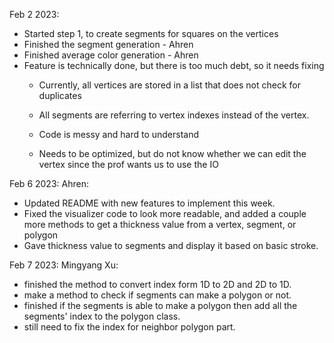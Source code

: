 Feb 2 2023:
* Started step 1, to create segments for squares on the vertices
* Finished the segment generation - Ahren
* Finished average color generation - Ahren
* Feature is technically done, but there is too much debt, so it needs fixing
  * Currently, all vertices are stored in a list that does not check for duplicates
  * All segments are referring to vertex indexes instead of the vertex.
  * Code is messy and hard to understand

  * Needs to be optimized, but do not know whether we can edit the vertex since the prof wants us to use the IO

Feb 6 2023:
Ahren: 
* Updated README with new features to implement this week.
* Fixed the visualizer code to look more readable, and added a couple more methods to get a thickness value from a vertex, segment, or polygon
* Gave thickness value to segments and display it based on basic stroke.

Feb 7 2023:
Mingyang Xu:
* finished the method to convert index form 1D to 2D and 2D to 1D.
* make a method to check if segments can make a polygon or not.
* finished if the segments is able to make a polygon then add all the segments' index to the polygon class.
* still need to fix the index for neighbor polygon part.

